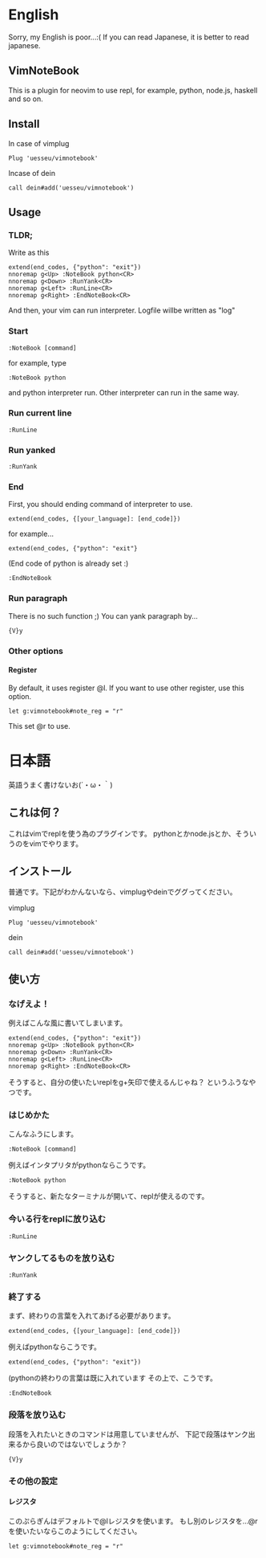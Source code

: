 # English
Sorry, my English is poor...:(
If you can read Japanese, it is better to read japanese.

## VimNoteBook
This is a plugin for neovim to use repl,
for example, python, node.js, haskell and so on.

## Install
In case of vimplug

```
Plug 'uesseu/vimnotebook'
```

Incase of dein

```
call dein#add('uesseu/vimnotebook')
```

## Usage

### TLDR;

Write as this

```vim
extend(end_codes, {"python": "exit"})
nnoremap g<Up> :NoteBook python<CR>
nnoremap g<Down> :RunYank<CR>
nnoremap g<Left> :RunLine<CR>
nnoremap g<Right> :EndNoteBook<CR>
```

And then, your vim can run interpreter.
Logfile willbe written as "log"

### Start

```vim
:NoteBook [command]
```
for example, type

```vim
:NoteBook python
```

and python interpreter run.
Other interpreter can run in the same way.

### Run current line

```
:RunLine
```

### Run yanked

```
:RunYank
```

### End
First, you should ending command of interpreter to use.

```vim
extend(end_codes, {[your_language]: [end_code]})
```

for example...

```vim
extend(end_codes, {"python": "exit"}
```
(End code of python is already set :)

```
:EndNoteBook
```

### Run paragraph
There is no such function ;)
You can yank paragraph by...

```
{V}y
```

### Other options

#### Register
By default, it uses register @l.
If you want to use other register, use this option.
```vim
let g:vimnotebook#note_reg = "r"
```
This set @r to use.


# 日本語
英語うまく書けないお(´・ω・｀)

## これは何？
これはvimでreplを使う為のプラグインです。
pythonとかnode.jsとか、そういうのをvimでやります。

## インストール
普通です。下記がわかんないなら、vimplugやdeinでググってください。

vimplug

```
Plug 'uesseu/vimnotebook'
```

dein

```
call dein#add('uesseu/vimnotebook')
```
## 使い方

### なげえよ！

例えばこんな風に書いてしまいます。
```vim
extend(end_codes, {"python": "exit"})
nnoremap g<Up> :NoteBook python<CR>
nnoremap g<Down> :RunYank<CR>
nnoremap g<Left> :RunLine<CR>
nnoremap g<Right> :EndNoteBook<CR>
```

そうすると、自分の使いたいreplをg+矢印で使えるんじゃね？
というふうなやつです。

### はじめかた

こんなふうにします。

```vim
:NoteBook [command]
```

例えばインタプリタがpythonならこうです。

```vim
:NoteBook python
```

そうすると、新たなターミナルが開いて、replが使えるのです。

### 今いる行をreplに放り込む

```
:RunLine
```

### ヤンクしてるものを放り込む

```
:RunYank
```

### 終了する
まず、終わりの言葉を入れてあげる必要があります。

```vim
extend(end_codes, {[your_language]: [end_code]})
```

例えばpythonならこうです。

```vim
extend(end_codes, {"python": "exit"})
```

(pythonの終わりの言葉は既に入れています
その上で、こうです。

```
:EndNoteBook
```

### 段落を放り込む
段落を入れたいときのコマンドは用意していませんが、
下記で段落はヤンク出来るから良いのではないでしょうか？

```
{V}y
```

### その他の設定

#### レジスタ
このぷらぎんはデフォルトで@lレジスタを使います。
もし別のレジスタを…@rを使いたいならこのようにしてください。

```vim
let g:vimnotebook#note_reg = "r"
```

